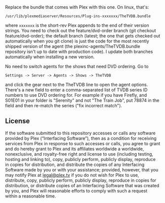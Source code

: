 Replace the bundle that comes with Plex with this one. 
On linux, that's: 

`/usr/lib/plexmediaserver/Resources/Plug-ins-xxxxxxx/TheTVDB.bundle` 

where `xxxxxxx` is the short-rev Plex appends to the end of their version strings. You need to check out the feature/dvd-order branch (git checkout feature/dvd-order); the default branch (latest; the one that gets checked out automatically when you git clone) is just the code for the most recently shipped version of the agent (the plexinc-agents/TheTVDB.bundle repository isn't up to date with production code). I update both branches automatically when installing a new version.

No need to switch agents for the shows that need DVD ordering. Go to 

`Settings -> Server -> Agents -> Shows -> TheTVDB` 

and click the gear next to the TheTVDB line to open the agent options. There's a new field to enter a comma-separated list of TVDB series ID numbers to use DVD ordering for. For example if you have Firefly, and S01E01 in your folder is "Serenity" and not "The Train Job", put 78874 in the field and then re-match the series ("fix incorrect match").

License
-------

If the software submitted to this repository accesses or calls any software provided by Plex (“Interfacing Software”), then as a condition for receiving services from Plex in response to such accesses or calls, you agree to grant and do hereby grant to Plex and its affiliates worldwide a worldwide, nonexclusive, and royalty-free right and license to use (including testing, hosting and linking to), copy, publicly perform, publicly display, reproduce in copies for distribution, and distribute the copies of any Interfacing Software made by you or with your assistance; provided, however, that you may notify Plex at legal@plex.tv if you do not wish for Plex to use, distribute, copy, publicly perform, publicly display, reproduce in copies for distribution, or distribute copies of an Interfacing Software that was created by you, and Plex will reasonable efforts to comply with such a request within a reasonable time.
